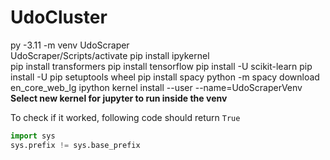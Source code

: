 # UdoCluster
py -3.11 -m venv UdoScraper  
UdoScraper/Scripts/activate
pip install ipykernel       
pip install transformers
pip install tensorflow
pip install -U scikit-learn
pip install -U pip setuptools wheel
pip install spacy
python -m spacy download en_core_web_lg
ipython kernel install --user --name=UdoScraperVenv
**Select new kernel for jupyter to run inside the venv**

To check if it worked, following code should return ```True``` 
``` python
import sys
sys.prefix != sys.base_prefix
```
